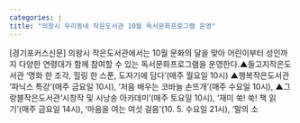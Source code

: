 ```yaml
---
categories: j
title: "의왕시 우리동네 작은도서관 10월 독서문화프로그램 운영"
---
```

[경기포커스신문] 의왕시 작은도서관에서는 10월 문화의 달을 맞아 어린이부터 성인까지 다양한 연령대가 함께 참여할 수 있는 독서문화프로그램을 운영한다.▲들고지작은도서관 ‘명화 한 조각, 힐링 한 스푼, 도자기에 담다’(매주 월요일 10시) ▲행복작은도서관 ‘파닉스 특강’(매주 금요일 10시), ‘처음 배우는 코바늘 손뜨개’(매주 수요일 10시), ▲그랑블작은도서관‘시창작 및 시낭송 아카데미’(매주 토요일 10시), ‘재미 쑥! 쑥! 책 읽기’(매주 금요일 14시), ‘마음을 여는 여섯 걸음’(10. 5. 수요일 21시), ‘말의 소